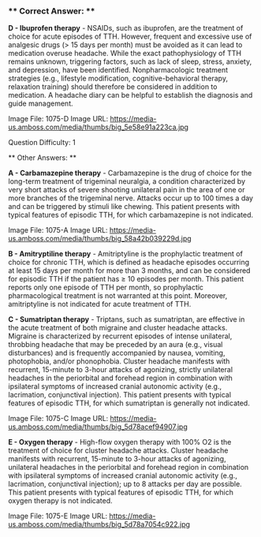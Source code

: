 ### ** Correct Answer: **

**D - Ibuprofen therapy** - NSAIDs, such as ibuprofen, are the treatment of choice for acute episodes of TTH. However, frequent and excessive use of analgesic drugs (> 15 days per month) must be avoided as it can lead to medication overuse headache. While the exact pathophysiology of TTH remains unknown, triggering factors, such as lack of sleep, stress, anxiety, and depression, have been identified. Nonpharmacologic treatment strategies (e.g., lifestyle modification, cognitive-behavioral therapy, relaxation training) should therefore be considered in addition to medication. A headache diary can be helpful to establish the diagnosis and guide management.

Image File: 1075-D
Image URL: https://media-us.amboss.com/media/thumbs/big_5e58e91a223ca.jpg

Question Difficulty: 1

** Other Answers: **

**A - Carbamazepine therapy** - Carbamazepine is the drug of choice for the long-term treatment of trigeminal neuralgia, a condition characterized by very short attacks of severe shooting unilateral pain in the area of one or more branches of the trigeminal nerve. Attacks occur up to 100 times a day and can be triggered by stimuli like chewing. This patient presents with typical features of episodic TTH, for which carbamazepine is not indicated.

Image File: 1075-A
Image URL: https://media-us.amboss.com/media/thumbs/big_58a42b039229d.jpg

**B - Amitryptiline therapy** - Amitriptyline is the prophylactic treatment of choice for chronic TTH, which is defined as headache episodes occurring at least 15 days per month for more than 3 months, and can be considered for episodic TTH if the patient has ≥ 10 episodes per month. This patient reports only one episode of TTH per month, so prophylactic pharmacological treatment is not warranted at this point. Moreover, amitriptyline is not indicated for acute treatment of TTH.

**C - Sumatriptan therapy** - Triptans, such as sumatriptan, are effective in the acute treatment of both migraine and cluster headache attacks. Migraine is characterized by recurrent episodes of intense unilateral, throbbing headache that may be preceded by an aura (e.g., visual disturbances) and is frequently accompanied by nausea, vomiting, photophobia, and/or phonophobia. Cluster headache manifests with recurrent, 15-minute to 3-hour attacks of agonizing, strictly unilateral headaches in the periorbital and forehead region in combination with ipsilateral symptoms of increased cranial autonomic activity (e.g., lacrimation, conjunctival injection). This patient presents with typical features of episodic TTH, for which sumatriptan is generally not indicated.

Image File: 1075-C
Image URL: https://media-us.amboss.com/media/thumbs/big_5d78acef94907.jpg

**E - Oxygen therapy** - High-flow oxygen therapy with 100% O2 is the treatment of choice for cluster headache attacks. Cluster headache manifests with recurrent, 15-minute to 3-hour attacks of agonizing, unilateral headaches in the periorbital and forehead region in combination with ipsilateral symptoms of increased cranial autonomic activity (e.g., lacrimation, conjunctival injection); up to 8 attacks per day are possible. This patient presents with typical features of episodic TTH, for which oxygen therapy is not indicated.

Image File: 1075-E
Image URL: https://media-us.amboss.com/media/thumbs/big_5d78a7054c922.jpg

